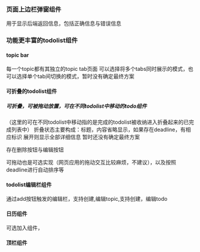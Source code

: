 ### 页面上边栏弹窗组件
用于显示后端返回信息，包括正确信息与错误信息

### 功能更丰富的todolist组件
#### topic bar
每一个topic都有其独立的topic tab页面
可以选择将多个tabs同时展示的模式，也可以选择单个tab间切换的模式，暂时没有确定最终方案

#### 可折叠的todolist组件

##### 可折叠，可被拖动放置，可在不同todolist中移动的todo组件
（这里的可在不同todolist中移动指的是完成的todolist被收纳进入折叠起来的已完成列表中）
折叠状态主要构成：标题，内容省略显示，如果存在deadline，有相应标识
展开则显示全部详细信息
暂时还没有确定最终方案

存在删除按钮与编辑按钮

可拖动也是可选实现（网页应用的拖动交互比较麻烦，不建议），以及按照deadline进行自动排序等

#### todolist编辑栏组件

通过add按钮触发的编辑栏，支持创建,编辑topic,支持创建，编辑todo

#### 日历组件
可选加入组件，


#### 顶栏组件



